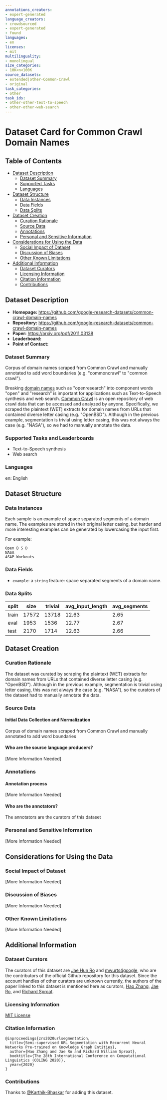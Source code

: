 ```yaml
---
annotations_creators:
- expert-generated
language_creators:
- crowdsourced
- expert-generated
- found
languages:
- en
licenses:
- mit
multilinguality:
- monolingual
size_categories:
- 10K<n<100K
source_datasets:
- extended|other-Common-Crawl
- original
task_categories:
- other
task_ids:
- other-other-text-to-speech
- other-other-web-search
---
```


# Dataset Card for Common Crawl Domain Names
## Table of Contents
- [Dataset Description](#dataset-description)
  - [Dataset Summary](#dataset-summary)
  - [Supported Tasks](#supported-tasks-and-leaderboards)
  - [Languages](#languages)
- [Dataset Structure](#dataset-structure)
  - [Data Instances](#data-instances)
  - [Data Fields](#data-fields)
  - [Data Splits](#data-splits)
- [Dataset Creation](#dataset-creation)
  - [Curation Rationale](#curation-rationale)
  - [Source Data](#source-data)
  - [Annotations](#annotations)
  - [Personal and Sensitive Information](#personal-and-sensitive-information)
- [Considerations for Using the Data](#considerations-for-using-the-data)
  - [Social Impact of Dataset](#social-impact-of-dataset)
  - [Discussion of Biases](#discussion-of-biases)
  - [Other Known Limitations](#other-known-limitations)
- [Additional Information](#additional-information)
  - [Dataset Curators](#dataset-curators)
  - [Licensing Information](#licensing-information)
  - [Citation Information](#citation-information)
  - [Contributions](#contributions)

## Dataset Description

- **Homepage:** https://github.com/google-research-datasets/common-crawl-domain-names
- **Repository:** https://github.com/google-research-datasets/common-crawl-domain-names
- **Paper:** https://arxiv.org/pdf/2011.03138
- **Leaderboard:**
- **Point of Contact:**

### Dataset Summary

Corpus of domain names scraped from Common Crawl and manually annotated to add word boundaries (e.g. "commoncrawl" to "common crawl").

Breaking [domain names](https://developer.mozilla.org/en-US/docs/Learn/Common_questions/What_is_a_URL) such as "openresearch" into component words "open" and "research" is important for applications such as Text-to-Speech synthesis and web search.  [Common Crawl](https://commoncrawl.org/)  is an open repository of web crawl data that can be accessed and analyzed by anyone. Specifically, we scraped the plaintext (WET) extracts for domain names from URLs that contained diverse letter casing (e.g. "OpenBSD"). Although in the previous example, segmentation is trivial using letter casing, this was not always the case (e.g. "NASA"), so we had to manually annotate the data.

### Supported Tasks and Leaderboards

- Text-to-Speech synthesis
- Web search

### Languages

en: English

## Dataset Structure

### Data Instances

Each sample is an example of space separated segments of a domain name. The examples are stored in their original letter casing, but harder and more interesting examples can be generated by lowercasing the input first.

For example:

```
Open B S D
NASA
ASAP Workouts
```

### Data Fields

- `example`: a `string` feature: space separated segments of a domain name. 

### Data Splits

| split | size  | trivial | avg_input_length | avg_segments |
|-------|-------|---------|------------------|--------------|
| train | 17572 | 13718   | 12.63            | 2.65         |
| eval  | 1953  | 1536    | 12.77            | 2.67         |
| test  | 2170  | 1714    | 12.63            | 2.66         |

## Dataset Creation

### Curation Rationale

The dataset was curated by scraping the plaintext (WET) extracts for domain names from URLs that contained diverse letter casing (e.g. "OpenBSD"). Although in the previous example, segmentation is trivial using letter casing, this was not always the case (e.g. "NASA"), so the curators of the dataset had to manually annotate the data.

### Source Data

#### Initial Data Collection and Normalization

Corpus of domain names scraped from Common Crawl and manually annotated to add word boundaries

#### Who are the source language producers?

[More Information Needed]

### Annotations

#### Annotation process

[More Information Needed]

#### Who are the annotators?

The annotators are the curators of this dataset

### Personal and Sensitive Information

[More Information Needed]

## Considerations for Using the Data

### Social Impact of Dataset

[More Information Needed]

### Discussion of Biases

[More Information Needed]

### Other Known Limitations

[More Information Needed]

## Additional Information

### Dataset Curators

The curators of this dataset are [Jae Hun Ro](https://github.com/JaeHunRo) and [mwurts4google](https://github.com/mwurts4google), who are the contributors of the official Github repository for this dataset. Since the account handles of other curators are unknown currently, the authors of the paper linked to this dataset is mentioned here as curators, [Hao Zhang](https://arxiv.org/search/cs?searchtype=author&query=Zhang%2C+H), [Jae Ro](https://arxiv.org/search/cs?searchtype=author&query=Ro%2C+J), and [Richard Sproat](https://arxiv.org/search/cs?searchtype=author&query=Sproat%2C+R).

### Licensing Information

[MIT License](https://github.com/google-research-datasets/common-crawl-domain-names/blob/master/LICENSE)

### Citation Information

```
@inproceedings{zrs2020urlsegmentation,
  title={Semi-supervised URL Segmentation with Recurrent Neural Networks Pre-trained on Knowledge Graph Entities},
  author={Hao Zhang and Jae Ro and Richard William Sproat},
  booktitle={The 28th International Conference on Computational Linguistics (COLING 2020)},
  year={2020}
}
```


### Contributions

Thanks to [@Karthik-Bhaskar](https://github.com/Karthik-Bhaskar) for adding this dataset.
